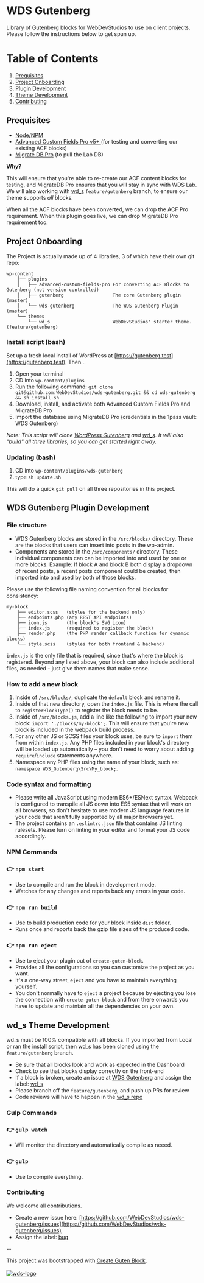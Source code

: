 # WDS Gutenberg

Library of Gutenberg blocks for WebDevStudios to use on client projects. Please follow the instructions below to get spun up.

# Table of Contents
1. [Prequisites](#prerequisites)
2. [Project Onboarding](#project-onboarding)
3. [Plugin Development](#wds-gutenberg-plugin-development)
4. [Theme Development](#theme-development)
5. [Contributing](#contributing)

## Prequisites
- [Node/NPM](https://nodejs.org/en/)
- [Advanced Custom Fields Pro v5+
](https://www.advancedcustomfields.com/) (for testing and converting our existing ACF blocks)
- [Migrate DB Pro](https://deliciousbrains.com/wp-migrate-db-pro/) (to pull the Lab DB)

**Why?**

This will ensure that you're able to re-create our ACF content blocks for testing, and MigrateDB Pro ensures that you will stay in sync with WDS Lab. We will also working with [wd_s](https://github.com/WebDevStudios/wd_s/tree/feature/gutenberg) `feature/gutenberg` branch, to ensure our theme supports *all* blocks.

When all the ACF blocks have been converted, we can drop the ACF Pro requirement. When this plugin goes live, we can drop MigrateDB Pro requirement too.

## Project Onboarding

The Project is actually made up of 4 libraries, 3 of which have their own git repo:

    wp-content
        ├── plugins
        │   ├── advanced-custom-fields-pro For converting ACF Blocks to Gutenberg (not version controlled)
        │   ├── gutenberg                  The core Gutenberg plugin (master)
        │   └── wds-gutenberg              The WDS Gutenberg Plugin (master)
        └── themes
            └── wd_s                       WebDevStudios' starter theme. (feature/gutenberg)

### Install script (bash)

Set up a fresh local install of WordPress at [https://gutenberg.test](https://gutenberg.test). Then...

1. Open your terminal
2. CD into `wp-content/plugins`
3. Run the following command: `git clone git@github.com:WebDevStudios/wds-gutenberg.git && cd wds-gutenberg && sh install.sh`
4. Download, install, and activate both Advanced Custom Fields Pro and MigrateDB Pro
5. Import the database using MigrateDB Pro (credentials in the 1pass vault: WDS Gutenberg)

*Note: This script will clone [WordPress Gutenberg](https://github.com/WordPress/gutenberg) and [wd_s](https://github.com/WebDevStudios/wd_s/tree/feature/gutenberg). It will also "build" all three libraries, so you can get started right away.*

### Updating (bash)

1. CD into `wp-content/plugins/wds-gutenberg`
2. type `sh update.sh`

This will do a quick `git pull` on all three repositories in this project.

## WDS Gutenberg Plugin Development

### File structure
- WDS Gutenberg blocks are stored in the `/src/blocks/` directory. These are the blocks that users can insert into posts in the wp-admin.
- Components are stored in the `/src/components/` directory. These individual components can can be imported into and used by one or more blocks. Example: If block A and block B both display a dropdown of recent posts, a recent posts component could be created, then imported into and used by both of those blocks.

Please use the following file naming convention for all blocks for consistency:

    my-block
        ├── editor.scss   (styles for the backend only)
        ├── endpoints.php (any REST API endpoints)
        ├── icon.js       (the block's SVG icon)
        ├── index.js      (required to register the block)
        ├── render.php    (the PHP render callback function for dynamic blocks)
        └── style.scss    (styles for both frontend & backend)

`index.js` is the only file that is required, since that's where the block is registered. Beyond any listed above, your block can also include additional files, as needed - just give them names that make sense.

### How to add a new block

1. Inside of `/src/blocks/`, duplicate the `default` block and rename it.
1. Inside of that new directory, open the `index.js` file. This is where the call to `registerBlockType()` to register the block needs to be.
1. Inside of `/src/blocks.js`, add a line like the following to import your new block: `import './blocks/my-block';`. This will ensure that you're new block is included in the webpack build process.
1. For any other JS or SCSS files your block uses, be sure to `import` them from within `index.js`. Any PHP files included in your block's directory will be loaded up automatically – you don't need to worry about adding `require`/`include` statements anywhere.
1. Namespace any PHP files using the name of your block, such as: `namespace WDS_Gutenberg\Src\My_block;`.

### Code syntax and formatting
- Please write all JavaScript using modern ES6+/ESNext syntax. Webpack is configured to transpile all JS down into ES5 syntax that will work on all browsers, so don't hesitate to use modern JS language features in your code that aren't fully supported by all major browsers yet.
- The project contains an `.eslintrc.json` file that contains JS linting rulesets. Please turn on linting in your editor and format your JS code accordingly.

### NPM Commands

### 👉  `npm start`
- Use to compile and run the block in development mode.
- Watches for any changes and reports back any errors in your code.

### 👉  `npm run build`
- Use to build production code for your block inside `dist` folder.
- Runs once and reports back the gzip file sizes of the produced code.

### 👉  `npm run eject`
- Use to eject your plugin out of `create-guten-block`.
- Provides all the configurations so you can customize the project as you want.
- It's a one-way street, `eject` and you have to maintain everything yourself.
- You don't normally have to `eject` a project because by ejecting you lose the connection with `create-guten-block` and from there onwards you have to update and maintain all the dependencies on your own.

## wd_s Theme Development

wd_s must be 100% compatible with all blocks. If you imported from Local or ran the install script, then wd_s has been cloned using the `feature/gutenberg` branch.

- Be sure that all blocks look and work as expected in the Dashboard
- Check to see that blocks display correctly on the front-end
- If a block is broken, create an issue at [WDS Gutenberg](https://github.com/WebDevStudios/wds-gutenberg/issues) and assign the label: [wd_s](https://github.com/WebDevStudios/wds-gutenberg/labels/wd_s)
- Please branch off the `feature/gutenberg`, and push up PRs for review
- Code reviews will have to happen in the [wd_s repo](https://github.com/WebDevStudios/wd_s/pulls)

### Gulp Commands

### 👉  `gulp watch`
- Will monitor the directory and automatically compile as neeed.

### 👉  `gulp`
- Use to compile everything.

### Contributing

We welcome all contributions.

- Create a new issue here: [https://github.com/WebDevStudios/wds-gutenberg/issues](https://github.com/WebDevStudios/wds-gutenberg/issues)
- Assign the label: [bug](https://github.com/WebDevStudios/wds-gutenberg/labels/bug)

--

This project was bootstrapped with [Create Guten Block](https://github.com/ahmadawais/create-guten-block).
<br/><br/>
[![wds-logo](https://dl.dropboxusercontent.com/s/71hvyg2dsjj2ubh/webdevstudios-goots-logo.png?dl=0)](https://webdevstudios.com)